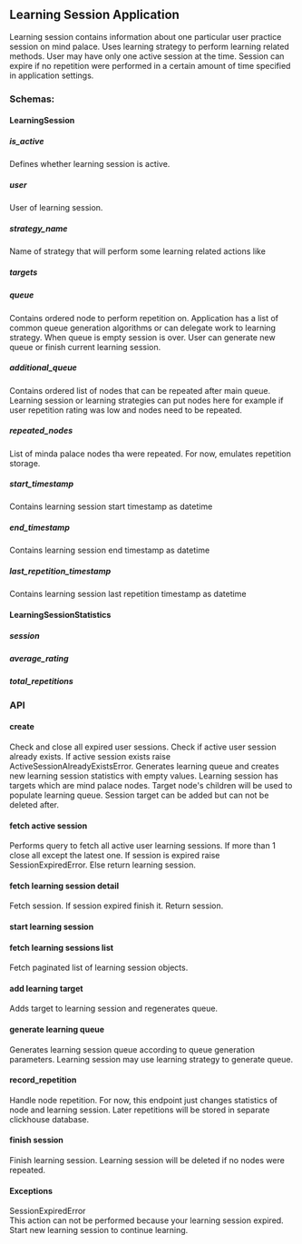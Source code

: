 ## Learning Session Application
Learning session contains information about one particular user practice session on mind palace.
Uses learning strategy to perform learning related methods. User may have only one active 
session at the time. Session can expire if no repetition were performed in a certain amount of time
specified in application settings.

### Schemas:

#### LearningSession
##### is_active
Defines whether learning session is active.
##### user
User of learning session.
##### strategy_name
Name of strategy that will perform some learning related
actions like
##### targets 

##### queue
Contains ordered node to perform repetition on. Application has a list of common queue generation algorithms
or can delegate work to learning strategy. When queue is empty session is over.
User can generate new queue or finish current learning session.
##### additional_queue
Contains ordered list of nodes that can be repeated after main queue. Learning session or learning strategies
can put nodes here for example if user repetition rating was low and nodes need to be repeated. 
##### repeated_nodes
List of minda palace nodes tha were repeated. For now, 
emulates repetition storage.

##### start_timestamp
Contains learning session start timestamp as datetime
##### end_timestamp
Contains learning session end timestamp as datetime
##### last_repetition_timestamp
Contains learning session last repetition timestamp as datetime


#### LearningSessionStatistics
##### session
##### average_rating
##### total_repetitions

### API
#### create
Check and close all expired user sessions. Check if active user session already exists.
If active session exists raise ActiveSessionAlreadyExistsError. 
Generates learning queue and creates new learning session statistics with empty values. 
Learning session has targets which are mind palace nodes. Target node's children will be used
to populate learning queue. Session target can be added but can not be deleted after.

#### fetch active session
Performs query to fetch all active user learning sessions.
If more than 1 close all except the latest one. 
If session is expired raise SessionExpiredError.
Else return learning session.

#### fetch learning session detail
Fetch session. If session expired finish it. 
Return session.

#### start learning session

#### fetch learning sessions list
Fetch paginated list of learning session objects.

#### add learning target
Adds target to learning session and regenerates queue.

#### generate learning queue
Generates learning session queue according to queue generation parameters.
Learning session may use learning strategy to generate queue.

#### record_repetition
Handle node repetition. For now, this endpoint just changes statistics of node and 
learning session. Later repetitions will be stored in separate clickhouse database.

#### finish session
Finish learning session. Learning session will be deleted if no nodes were repeated.

#### Exceptions
SessionExpiredError  
This action can not be performed because your learning session expired. 
Start new learning session to continue learning.
